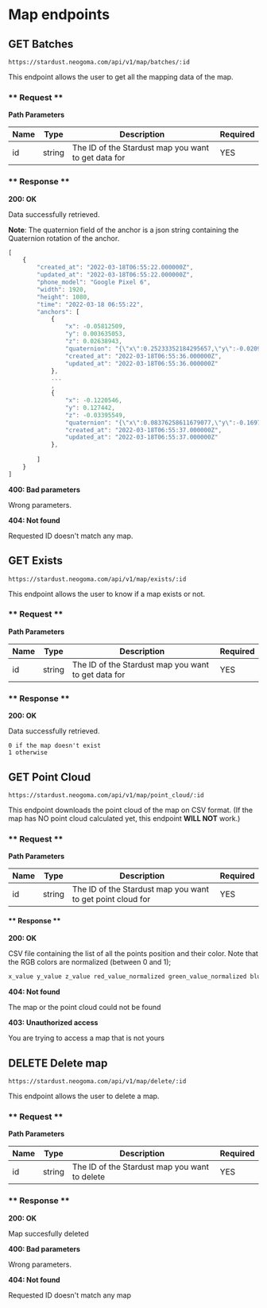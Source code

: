 # Map endpoints

## GET Batches
```
https://stardust.neogoma.com/api/v1/map/batches/:id
```

This endpoint allows the user to get all the mapping data of the map.

<!-- tabs:start -->

### ** Request **

**Path Parameters**

| Name | Type | Description | Required |
| --- | --- | --- | --- |
| id | string | The ID of the Stardust map you want to get data for | YES |

### ** Response **

**200: OK**

Data successfully retrieved.

**Note**: The quaternion field of the anchor is a json string containing the Quaternion rotation of the anchor.

```js
[
    {
        "created_at": "2022-03-18T06:55:22.000000Z",
        "updated_at": "2022-03-18T06:55:22.000000Z",
        "phone_model": "Google Pixel 6",
        "width": 1920,
        "height": 1080,
        "time": "2022-03-18 06:55:22",
        "anchors": [
            {
                "x": -0.05812509,
                "y": 0.003635053,
                "z": 0.02638943,
                "quaternion": "{\"x\":0.25233352184295657,\"y\":-0.02092771977186203,\"z\":0.013822555541992188,\"w\":0.9673152565956116}",
                "created_at": "2022-03-18T06:55:36.000000Z",
                "updated_at": "2022-03-18T06:55:36.000000Z"
            },
            ...
            ,
            {
                "x": -0.1220546,
                "y": 0.127442,
                "z": -0.03395549,
                "quaternion": "{\"x\":0.08376258611679077,\"y\":-0.169703409075737,\"z\":-0.0076171765103936199,\"w\":0.9818994998931885}",
                "created_at": "2022-03-18T06:55:37.000000Z",
                "updated_at": "2022-03-18T06:55:37.000000Z"
            },
           
        ]
    }
]
```

**400: Bad parameters**

Wrong parameters.

**404: Not found**

Requested ID doesn't match any map.

<!-- tabs:end -->

## GET Exists
```
https://stardust.neogoma.com/api/v1/map/exists/:id
```

This endpoint allows the user to know if a map exists or not.

<!-- tabs:start -->

### ** Request **

**Path Parameters**

| Name | Type | Description | Required |
| --- | --- | --- | --- |
| id | string | The ID of the Stardust map you want to get data for | YES |

### ** Response **

**200: OK**

Data successfully retrieved.

```
0 if the map doesn't exist
1 otherwise
```
<!-- tabs:end -->



## GET Point Cloud
```
https://stardust.neogoma.com/api/v1/map/point_cloud/:id
```

This endpoint downloads the point cloud of the map on CSV format. (If the map has NO point cloud calculated yet, this endpoint **WILL NOT** work.)

<!-- tabs:start -->

### ** Request **

**Path Parameters**

| Name | Type | Description | Required |
| --- | --- | --- | --- |
| id | string | The ID of the Stardust map you want to get point cloud for | YES |

#### ** Response **

**200: OK**

CSV file containing the list of all the points position and their color. Note that the RGB colors are normalized (between 0 and 1);

```js
x_value y_value z_value red_value_normalized green_value_normalized blue_value_normalized
```

**404: Not found**

The map or the point cloud could not be found

**403: Unauthorized access**

You are trying to access a map that is not yours

<!-- tabs:end -->

## DELETE Delete map
```
https://stardust.neogoma.com/api/v1/map/delete/:id
```

This endpoint allows the user to delete a map.

<!-- tabs:start -->

### ** Request **

**Path Parameters**

| Name | Type | Description | Required |
| --- | --- | --- | --- |
| id | string | The ID of the Stardust map you want to delete | YES |

### ** Response **

**200: OK**

Map succesfully deleted

**400: Bad parameters**

Wrong parameters.

**404: Not found**

Requested ID doesn't match any map

<!-- tabs:end -->